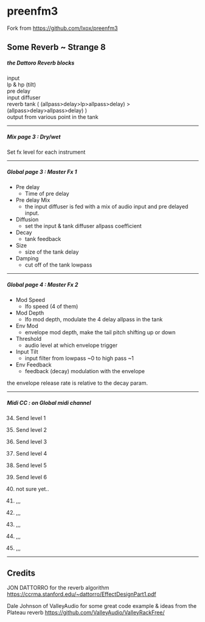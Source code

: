# preenfm3

Fork from https://github.com/Ixox/preenfm3  

## Some Reverb ~ Strange 8

##### the Dattoro Reverb blocks  
  
input  
lp & hp (tilt)  
pre delay  
input diffuser   
reverb tank ( (allpass>delay>lp>allpass>delay) > (allpass>delay>allpass>delay) )  
output from various point in the tank  

--------------

##### Mix page 3 : Dry/wet

Set fx level for each instrument  

--------------

##### Global page 3 : Master Fx 1

* Pre delay 
    * Time of pre delay
* Pre delay Mix 
    * the input diffuser is fed with a mix of audio input and pre delayed input.
* Diffusion 
    * set the input & tank diffuser allpass coefficient
* Decay 
    * tank feedback
* Size 
    * size of the tank delay
* Damping 
    * cut off of the tank lowpass

--------------

##### Global page 4 : Master Fx 2

* Mod Speed 
    * lfo speed (4 of them)
* Mod Depth 
    * lfo mod depth, modulate the 4 delay allpass in the tank
* Env Mod 
    * envelope mod depth, make the tail pitch shifting up or down
* Threshold 
    * audio level at which envelope trigger
* Input Tilt 
    * input filter from lowpass ~0 to high pass ~1
* Env Feedback 
    * feedback (decay) modulation with the envelope

the envelope release rate is relative to the decay param.  

--------------

##### Midi CC : on Global midi channel

34.    Send level 1
35.    Send level 2
36.    Send level 3
37.    Send level 4
38.    Send level 5
39.    Send level 6

40.    not sure yet..
41.    ,,,
42.    ,,,
43.    ,,,
44.    ,,,
45.    ,,,   

--------------

## Credits
JON DATTORRO for the reverb algorithm
https://ccrma.stanford.edu/~dattorro/EffectDesignPart1.pdf

Dale Johnson of ValleyAudio for some great code example & ideas from the Plateau reverb
https://github.com/ValleyAudio/ValleyRackFree/  
